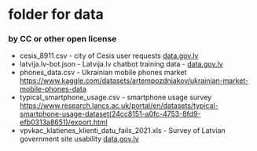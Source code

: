 # folder for data
### by CC or other open license

* cesis_8911.csv - city of Cesis user requests [data.gov.lv](https://data.gov.lv/dati/lv/dataset/cesu-novada-pasvaldibas-digitalo-kanalu-izmantosana/resource/2e1a4a86-e4d2-4b6c-996f-701bade5fac1)
* latvija.lv-bot.json - Latvija.lv chatbot training data -  [data.gov.lv]([https://data.gov.lv/dati/dataset/35d3df09-63c7-45e1-ae97-55ee0b3f06aa/resource/c496b724-63e7-47b5-9e43-68b81314618d/download/latvija.lv-bot.json](https://data.gov.lv/dati/lv/dataset/virtualo-asistentu-dati/resource/c496b724-63e7-47b5-9e43-68b81314618d))
* phones_data.csv - Ukrainian mobile phones market https://www.kaggle.com/datasets/artempozdniakov/ukrainian-market-mobile-phones-data
* typical_smartphone_usage.csv - smartphone usage survey https://www.research.lancs.ac.uk/portal/en/datasets/typical-smartphone-usage-dataset(24cc8151-a0fc-4753-8fd9-efb0313a8651)/export.html
* vpvkac_klatienes_klienti_datu_fails_2021.xls - Survey of Latvian government site usability [data.gov.lv](https://data.gov.lv/dati/lv/dataset/vpvkac-2017-gada-klientu-aptaujas-datufails/resource/6ec09feb-cc5f-4753-a094-c6ec7bb0f2b3)
